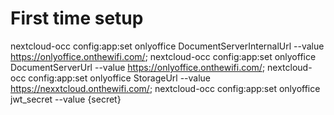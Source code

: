 # First time setup

nextcloud-occ config:app:set onlyoffice DocumentServerInternalUrl --value https://onlyoffice.onthewifi.com/;
nextcloud-occ config:app:set onlyoffice DocumentServerUrl --value https://onlyoffice.onthewifi.com/;
nextcloud-occ config:app:set onlyoffice StorageUrl --value https://nexxtcloud.onthewifi.com/;
nextcloud-occ config:app:set onlyoffice jwt_secret --value {secret}

